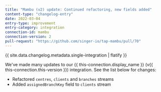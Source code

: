 ```yaml
---
title: "Mambu (v2) update: Continued refactoring, new fields added"
content-type: "changelog-entry"
date: 2022-03-04
entry-type: improvement
entry-category: integration
connection-id: mambu
connection-version: 2
pull-request: "https://github.com/singer-io/tap-mambu/pull/70"
---
```

{{ site.data.changelog.metadata.single-integration | flatify }}

We've made many updates to our {{ this-connection.display_name }} (v{{ this-connection.this-version }}) integration. See the list below for changes:

- Refactored `centres`, `clients` and `branches` streams
- Added `assignedBranchKey` field to `clients` stream